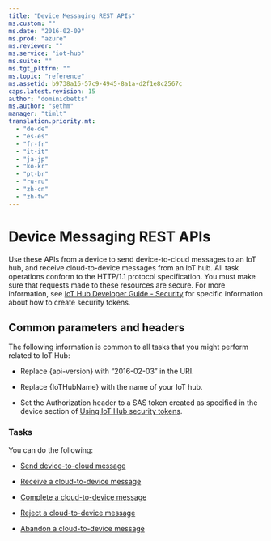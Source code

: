 ```yaml
---
title: "Device Messaging REST APIs"
ms.custom: ""
ms.date: "2016-02-09"
ms.prod: "azure"
ms.reviewer: ""
ms.service: "iot-hub"
ms.suite: ""
ms.tgt_pltfrm: ""
ms.topic: "reference"
ms.assetid: b9738a16-57c9-4945-8a1a-d2f1e8c2567c
caps.latest.revision: 15
author: "dominicbetts"
ms.author: "sethm"
manager: "timlt"
translation.priority.mt: 
  - "de-de"
  - "es-es"
  - "fr-fr"
  - "it-it"
  - "ja-jp"
  - "ko-kr"
  - "pt-br"
  - "ru-ru"
  - "zh-cn"
  - "zh-tw"
---
```

# Device Messaging REST APIs
Use these APIs from a device to send device-to-cloud messages to an IoT hub, and receive cloud-to-device messages from an IoT hub. All task operations conform to the HTTP/1.1 protocol specification. You must make sure that requests made to these resources are secure. For more information, see [IoT Hub Developer Guide - Security](https://azure.microsoft.com/documentation/articles/iot-hub-devguide-security/) for specific information about how to create security tokens.  
  
##  <a name="bk_common"></a> Common parameters and headers  
 The following information is common to all tasks that you might perform related to IoT Hub:  
  
-   Replace {api-version} with “2016-02-03” in the URI.  
  
-   Replace {IoTHubName} with the name of your IoT hub.  
  
-   Set the Authorization header to a SAS token created as specified in the device section of [Using IoT Hub security tokens](https://azure.microsoft.com/documentation/articles/iot-hub-devguide-security/#security-tokens).  
  
### Tasks  
 You can do the following:  
  
-   [Send device-to-cloud message](send-device-to-cloud-message.md)  
  
-   [Receive a cloud-to-device message](receive-a-cloud-to-device-message.md)  
  
-   [Complete a cloud-to-device message](complete-a-cloud-to-device-message.md)  
  
-   [Reject a cloud-to-device message](reject-a-cloud-to-device-message.md)  
  
-   [Abandon a cloud-to-device message](abandon-a-cloud-to-device-message.md)